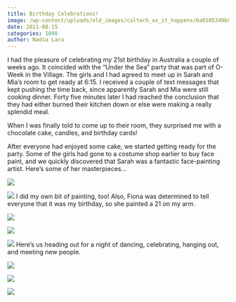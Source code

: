 ```yaml
---
title: Birthday Celebrations!
image: /wp-content/uploads/old_images/caltech_as_it_happens/6a0105349b8251970b0153909b1871970b.jpg
date: 2011-08-15
categories: 1098
author: Nadia Lara
---
```


I had the pleasure of celebrating my 21st birthday in Australia a couple of weeks ago. It coincided with the “Under the Sea” party that was part of O-Week in the Village. The girls and I had agreed to meet up in Sarah and Mia’s room to get ready at 6:15. I received a couple of text messages that kept pushing the time back, since apparently Sarah and Mia were still cooking dinner. Forty five minutes later I had reached the conclusion that they had either burned their kitchen down or else were making a really splendid meal.

When I was finally told to come up to their room, they surprised me with a chocolate cake, candles, and birthday cards!

After everyone had enjoyed some cake, we started getting ready for the party. Some of the girls had gone to a costume shop earlier to buy face paint, and we quickly discovered that Sarah was a fantastic face-painting artist. Here’s some of her masterpieces…


![](/old_images/caltech_as_it_happens/6a0105349b8251970b0154346ea3ce970c.jpg)

![](/old_images/caltech_as_it_happens/6a0105349b8251970b0153909b26a5970b.jpg)
I did my own bit of painting, too! Also, Fiona was determined to tell everyone that it was my birthday, so she painted a 21 on my arm.


![](/old_images/caltech_as_it_happens/6a0105349b8251970b0154346eab89970c.jpg)

![](/old_images/caltech_as_it_happens/6a0105349b8251970b0154346eab89970c.jpg)

![](/old_images/caltech_as_it_happens/6a0105349b8251970b0153909b2f21970b.jpg)
Here’s us heading out for a night of dancing, celebrating, hanging out, and meeting new people.


![](/old_images/caltech_as_it_happens/6a0105349b8251970b0154346ebd70970c.jpg)

![](/old_images/caltech_as_it_happens/6a0105349b8251970b0153909b4726970b.jpg)

![](/old_images/caltech_as_it_happens/6a0105349b8251970b0153909b4b0f970b.jpg)
